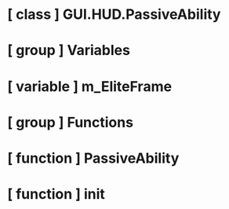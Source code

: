 # [ class ] GUI.HUD.PassiveAbility

# [ group ] Variables

# [ variable ] m_EliteFrame

# [ group ] Functions

# [ function ] PassiveAbility

# [ function ] init


